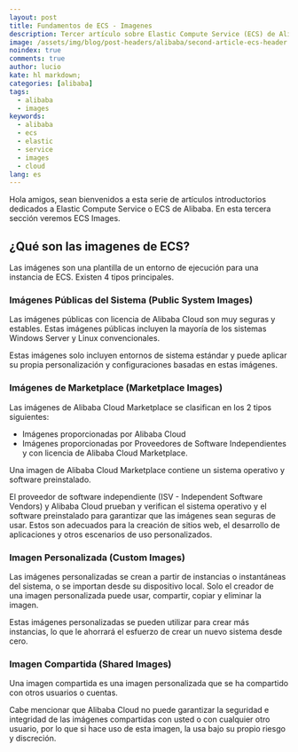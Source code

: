 ```yaml
---
layout: post
title: Fundamentos de ECS - Imagenes
description: Tercer artículo sobre Elastic Compute Service (ECS) de Alibaba - Imagenes. 
image: /assets/img/blog/post-headers/alibaba/second-article-ecs-header.jpeg
noindex: true
comments: true
author: lucio
kate: hl markdown;
categories: [alibaba]
tags:
  - alibaba
  - images
keywords:
  - alibaba
  - ecs
  - elastic
  - service
  - images
  - cloud
lang: es
---
```


Hola amigos, sean bienvenidos a esta serie de artículos introductorios dedicados a Elastic Compute Service o ECS de Alibaba. En esta tercera sección veremos ECS Images.

## ¿Qué son las imagenes de ECS?

Las imágenes son una plantilla de un entorno de ejecución para una instancia de ECS. Existen 4 tipos principales.

### Imágenes Públicas del Sistema (Public System Images)
 Las imágenes públicas con licencia de Alibaba Cloud son muy seguras y estables. Estas imágenes públicas incluyen la mayoría de los sistemas Windows Server y Linux convencionales. 
 
 Estas imágenes solo incluyen entornos de sistema estándar y puede aplicar su propia personalización y configuraciones basadas en estas imágenes.

### Imágenes de Marketplace (Marketplace Images) 
Las imágenes de Alibaba Cloud Marketplace se clasifican en los 2 tipos siguientes:

- Imágenes proporcionadas por Alibaba Cloud
- Imágenes proporcionadas por Proveedores de Software Independientes y con licencia de Alibaba Cloud Marketplace. 

Una imagen de Alibaba Cloud Marketplace contiene un sistema operativo y software preinstalado. 

El proveedor de software independiente (ISV - Independent Software Vendors) y Alibaba Cloud prueban y verifican el sistema operativo y el software preinstalado para garantizar que las imágenes sean seguras de usar. Estos son adecuados para la creación de sitios web, el desarrollo de aplicaciones y otros escenarios de uso personalizados.

### Imagen Personalizada (Custom Images)
Las imágenes personalizadas se crean a partir de instancias o instantáneas del sistema, o se importan desde su dispositivo local. Solo el creador de una imagen personalizada puede usar, compartir, copiar y eliminar la imagen. 

Estas imágenes personalizadas se pueden utilizar para crear más instancias, lo que le ahorrará el esfuerzo de crear un nuevo sistema desde cero.

### Imagen Compartida (Shared Images)
Una imagen compartida es una imagen personalizada que se ha compartido con otros usuarios o cuentas. 

Cabe mencionar que Alibaba Cloud no puede garantizar la seguridad e integridad de las imágenes compartidas con usted o con cualquier otro usuario, por lo que si hace uso de esta imagen, la usa bajo su propio riesgo y discreción.